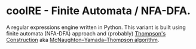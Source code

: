 # coolRE - Finite Automata / NFA-DFA.

A regular expressions engine written in Python.
This variant is built using finite automata (NFA-DFA) approach and (probably) [Thompson's Construction](http://xysun.github.io/posts/regex-parsing-thompsons-algorithm.html) aka [McNaughton–Yamada–Thompson algorithm](https://en.wikipedia.org/wiki/Thompson%27s_construction).
